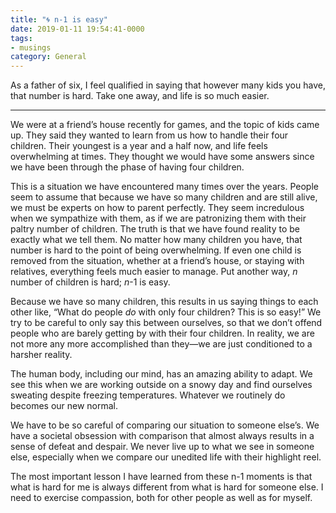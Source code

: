 ```yaml
---
title: "🌀 n-1 is easy"
date: 2019-01-11 19:54:41-0000
tags:
- musings
category: General
---
```


As a father of six, I feel qualified in saying that however many kids you have, that number is hard. Take one away, and life is so much easier.

***

We were at a friend’s house recently for games, and the topic of kids came up. They said they wanted to learn from us how to handle their four children. Their youngest is a year and a half now, and life feels overwhelming at times. They thought we would have some answers since we have been through the phase of having four children.

This is a situation we have encountered many times over the years. People seem to assume that because we have so many children and are still alive, we must be experts on how to parent perfectly. They seem incredulous when we sympathize with them, as if we are patronizing them with their paltry number of children. The truth is that we have found reality to be exactly what we tell them. No matter how many children you have, that number is hard to the point of being overwhelming. If even one child is removed from the situation, whether at a friend’s house, or staying with relatives, everything feels much easier to manage. Put another way, *n* number of children is hard; *n*-1 is easy.

Because we have so many children, this results in us saying things to each other like, “What do people _do_ with only four children? This is so easy!” We try to be careful to only say this between ourselves, so that we don’t offend people who are barely getting by with their four children. In reality, we are not more any more accomplished than they—we are just conditioned to a harsher reality.

The human body, including our mind, has an amazing ability to adapt. We see this when we are working outside on a snowy day and find ourselves sweating despite freezing temperatures. Whatever we routinely do becomes our new normal.

We have to be so careful of comparing our situation to someone else’s. We have a societal obsession with comparison that almost always results in a sense of defeat and despair. We never live up to what we see in someone else, especially when we compare our unedited life with their highlight reel.

The most important lesson I have learned from these n-1 moments is that what is hard for me is always different from what is hard for someone else. I need to exercise compassion, both for other people as well as for myself.